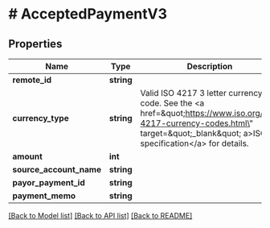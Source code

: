 # # AcceptedPaymentV3

## Properties

Name | Type | Description | Notes
------------ | ------------- | ------------- | -------------
**remote_id** | **string** |  | 
**currency_type** | **string** | Valid ISO 4217 3 letter currency code. See the &lt;a href&#x3D;\&quot;https://www.iso.org/iso-4217-currency-codes.html\&quot; target&#x3D;\&quot;_blank\&quot; a&gt;ISO specification&lt;/a&gt; for details. | 
**amount** | **int** |  | 
**source_account_name** | **string** |  | 
**payor_payment_id** | **string** |  | 
**payment_memo** | **string** |  | [optional] 

[[Back to Model list]](../../README.md#documentation-for-models) [[Back to API list]](../../README.md#documentation-for-api-endpoints) [[Back to README]](../../README.md)


